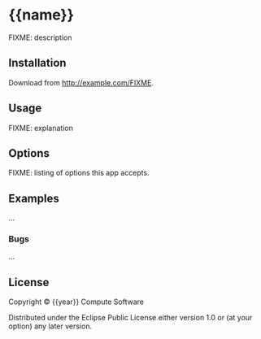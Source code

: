 # {{name}}

FIXME: description

## Installation

Download from http://example.com/FIXME.

## Usage

FIXME: explanation

## Options

FIXME: listing of options this app accepts.

## Examples

...

### Bugs

...

## License

Copyright © {{year}} Compute Software

Distributed under the Eclipse Public License either version 1.0 or (at
your option) any later version.